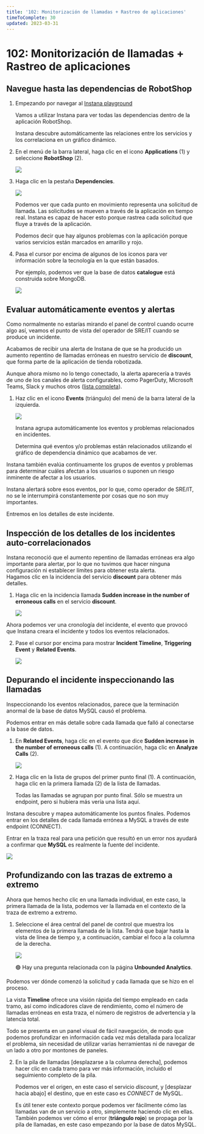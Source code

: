 ```yaml
---
title: '102: Monitorización de llamadas + Rastreo de aplicaciones'
timeToComplete: 30
updated: 2023-03-31
---
```


# 102: Monitorización de llamadas + Rastreo de aplicaciones

## Navegue hasta las dependencias de RobotShop

1.  Empezando por navegar al [Instana playground](https://play-with.instana.io/)

    Vamos a utilizar Instana para ver todas las dependencias dentro de la aplicación RobotShop.

    Instana descubre automáticamente las relaciones entre los servicios y los correlaciona en un gráfico dinámico.

2.  En el menú de la barra lateral, haga clic en el icono **Applications** (1) y seleccione **RobotShop** (2).

    ![](./images/102/applications-robotshop.png)

3.  Haga clic en la pestaña **Dependencies**.

    ![](./images/102/dependencies.png)

    Podemos ver que cada punto en movimiento representa una solicitud de llamada. Las solicitudes se mueven a través de la aplicación en tiempo real. Instana es capaz de hacer esto porque rastrea cada solicitud que fluye a través de la aplicación.

    Podemos decir que hay algunos problemas con la aplicación porque varios servicios están marcados en amarillo y rojo.

4.  Pasa el cursor por encima de algunos de los iconos para ver información sobre la tecnología en la que están basados.

    Por ejemplo, podemos ver que la base de datos **catalogue** está construida sobre MongoDB.

    ![](./images/102/dependencies-hover.png)

<QuizAlert text="Hay una pregunta relacionada con el widget 'Eventos relacionados'" />

## Evaluar automáticamente eventos y alertas

Como normalmente no estarías mirando el panel de control cuando ocurre algo así, veamos el punto de vista del operador de SRE/IT cuando se produce un incidente.

Acabamos de recibir una alerta de Instana de que se ha producido un aumento repentino de llamadas erróneas en nuestro servicio de **discount**, que forma parte de la aplicación de tienda robotizada.

Aunque ahora mismo no lo tengo conectado, la alerta aparecería a través de uno de los canales de alerta configurables, como PagerDuty, Microsoft Teams, Slack y muchos otros ([lista completa](https://www.instana.com/docs/events_alerts/alert-channels)).

1. Haz clic en el icono **Events** (triángulo) del menú de la barra lateral de la izquierda.

   ![](./images/102/sidebar_menu.png)

   Instana agrupa automáticamente los eventos y problemas relacionados en incidentes.

   Determina qué eventos y/o problemas están relacionados utilizando el gráfico de dependencia dinámico que acabamos de ver.

Instana también evalúa continuamente los grupos de eventos y problemas para determinar cuáles afectan a los usuarios o suponen un riesgo inminente de afectar a los usuarios.

Instana alertará sobre esos eventos, por lo que, como operador de SRE/IT, no se le interrumpirá constantemente por cosas que no son muy importantes.

Entremos en los detalles de este incidente.

## Inspección de los detalles de los incidentes auto-correlacionados

Instana reconoció que el aumento repentino de llamadas erróneas era algo importante para alertar, por lo que no tuvimos que hacer ninguna configuración ni establecer límites para obtener esta alerta.  
Hagamos clic en la incidencia del servicio **discount** para obtener más detalles.

1. Haga clic en la incidencia llamada **Sudden increase in the number of erroneous calls** en el servicio **discount**.

   ![](./images/102/event_page.png)

Ahora podemos ver una cronología del incidente, el evento que provocó que Instana creara el incidente y todos los eventos relacionados.

2. Pase el cursor por encima para mostrar **Incident Timeline**, **Triggering Event** y **Related Events**.

   ![](./images/102/incident_details_screen.png)

<QuizAlert text="Hay una pregunta relacionada con la página 'Unbounded Analytics'" />

## Depurando el incidente inspeccionando las llamadas

Inspeccionando los eventos relacionados, parece que la terminación anormal de la base de datos MySQL causó el problema.

Podemos entrar en más detalle sobre cada llamada que falló al conectarse a la base de datos.

1. En **Related Events**, haga clic en el evento que dice **Sudden increase in the number of erroneous calls** (1). A continuación, haga clic en **Analyze Calls** (2).

   ![](./images/102/events.png)

2. Haga clic en la lista de grupos del primer punto final (1). A continuación, haga clic en la primera llamada (2) de la lista de llamadas.

   Todas las llamadas se agrupan por punto final. Sólo se muestra un endpoint, pero si hubiera más vería una lista aquí.

Instana descubre y mapea automáticamente los puntos finales. Podemos entrar en los detalles de cada llamada errónea a MySQL a través de este endpoint (CONNECT).

Entrar en la traza real para una petición que resultó en un error nos ayudará a confirmar que **MySQL** es realmente la fuente del incidente.

![](./images/102/endpoint_connect.png)

## Profundizando con las trazas de extremo a extremo

Ahora que hemos hecho clic en una llamada individual, en este caso, la primera llamada de la lista, podemos ver la llamada en el contexto de la traza de extremo a extremo.

1. Seleccione el área central del panel de control que muestra los elementos de la primera llamada de la lista. Tendrá que bajar hasta la vista de línea de tiempo y, a continuación, cambiar el foco a la columna de la derecha.

   ![](./images/102/call_timeline.png)

   🟢 Hay una pregunta relacionada con la página **Unbounded Analytics**.

Podemos ver dónde comenzó la solicitud y cada llamada que se hizo en el proceso.

La vista **Timeline** ofrece una visión rápida del tiempo empleado en cada tramo, así como indicadores clave de rendimiento, como el número de llamadas erróneas en esta traza, el número de registros de advertencia y la latencia total.

Todo se presenta en un panel visual de fácil navegación, de modo que podemos profundizar en información cada vez más detallada para localizar el problema, sin necesidad de utilizar varias herramientas ni de navegar de un lado a otro por montones de paneles.

2. En la pila de llamadas [desplazarse a la columna derecha], podemos hacer clic en cada tramo para ver más información, incluido el seguimiento completo de la pila.

   Podemos ver el origen, en este caso el servicio _discount_, y [desplazar hacia abajo] el destino, que en este caso es _CONNECT_ de MySQL.

   Es útil tener este contexto porque podemos ver fácilmente cómo las llamadas van de un servicio a otro, simplemente haciendo clic en ellas. También podemos ver cómo el error (**triángulo rojo**) se propaga por la pila de llamadas, en este caso empezando por la base de datos MySQL.
